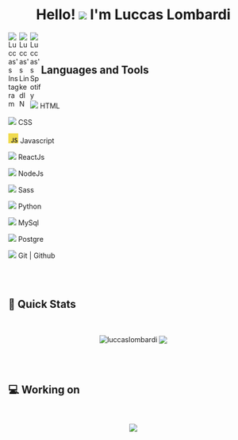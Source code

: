 <h1 align="center">Hello! <img src="https://media.giphy.com/media/hvRJCLFzcasrR4ia7z/giphy.gif" width="25px">  I'm Luccas Lombardi</h1>



<a href="https://www.instagram.com/luccas_lombardi/">
  <img align="left" alt="Luccas's Instagram" width="22px" src="https://raw.githubusercontent.com/hussainweb/hussainweb/main/icons/instagram.png" />
</a>
<a href="https://www.linkedin.com/in/luccas-lombardi/">
  <img align="left" alt="Luccas's LinkedIN" width="22px" src="https://raw.githubusercontent.com/peterthehan/peterthehan/master/assets/linkedin.svg" />
</a>
<a href="https://open.spotify.com/user/22e533ad6qd7zck44ydhf2omi?si=7a8d3b6edaf24c6f">
  <img align="left" alt="Luccas's Spotify" width="22px" src="https://raw.githubusercontent.com/peterthehan/peterthehan/master/assets/spotify.svg" />
</a>
<br><br>

<h2> Languages and Tools</h2>
<br>
<p><code><img height="20" src="https://cdn.jsdelivr.net/gh/devicons/devicon/icons/html5/html5-original.svg"></code>  HTML</p>
<p><code><img height="20" src="https://cdn.jsdelivr.net/gh/devicons/devicon/icons/css3/css3-original.svg"></code>  CSS</p>
<p><code><img height="20" src="https://raw.githubusercontent.com/github/explore/80688e429a7d4ef2fca1e82350fe8e3517d3494d/topics/javascript/javascript.png"></code>  Javascript</p>
<p><code><img height="20" src="https://cdn.jsdelivr.net/gh/devicons/devicon/icons/react/react-original.svg"></code>  ReactJs</p>
<p><code><img height="20" src="https://cdn.jsdelivr.net/gh/devicons/devicon/icons/nodejs/nodejs-plain.svg"></code>  NodeJs</p>
<p><code><img height="20" src="https://cdn.jsdelivr.net/gh/devicons/devicon/icons/sass/sass-original.svg"></code>  Sass</p>
<p><code><img height="20" src="https://cdn.jsdelivr.net/gh/devicons/devicon/icons/python/python-original.svg"></code> Python</p>
<p><code><img height="20" src="https://cdn.jsdelivr.net/gh/devicons/devicon/icons/mysql/mysql-original.svg"></code> MySql</p>
<p><code><img height="20" src="https://cdn.jsdelivr.net/gh/devicons/devicon/icons/postgresql/postgresql-original.svg"></code> Postgre</p>
<p><code><img height="20" src="https://cdn.jsdelivr.net/gh/devicons/devicon/icons/git/git-original.svg"></code> Git | Github</p>
<br><br>


<h2>🚀 Quick Stats</h2>
<br>
<p align="center"> 
  <img width="450" align="center" src="https://github-readme-stats.vercel.app/api?username=luccaslombardi&show_icons=true&theme=tokyonight" alt="luccaslombardi" />
  <img width="375" align="center" src="https://github-readme-stats.vercel.app/api/top-langs/?username=luccaslombardi&langs_count=6&theme=tokyonight&layout=compact" />
</p>
<br><br>  

<h2>💻 Working on </h2>
<br>
<p align="center">
<a href="https://github.com/luccaslombardi/luccas-lombardi">
<img src="https://github-readme-stats.vercel.app/api/pin/?username=luccaslombardi&repo=luccas-lombardi&show_owner=true&theme=tokyonight" />
</a>
</p>


